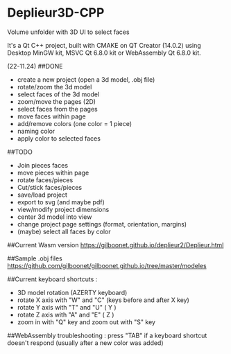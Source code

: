 #  Deplieur3D-CPP
Volume unfolder with 3D UI to select faces

It's a Qt C++ project, built with CMAKE on QT Creator (14.0.2)
using Desktop MinGW kit, MSVC Qt 6.8.0 kit or WebAssembly Qt 6.8.0 kit.

(22-11.24)
##DONE
- create a new project (open a 3d model, .obj file)
- rotate/zoom the 3d model
- select faces of the 3d model
- zoom/move the pages (2D)
- select faces from the pages
- move faces within page
- add/remove colors (one color = 1 piece)
- naming color
- apply color to selected faces

##TODO
- Join pieces faces
- move pieces within page
- rotate faces/pieces
- Cut/stick faces/pieces
- save/load project
- export to svg (and maybe pdf)
- view/modify project dimensions
- center 3d model into view
- change project page settings (format, orientation, margins)
- (maybe) select all faces by color

##Current Wasm version
https://gilboonet.github.io/deplieur2/Deplieur.html

##Sample .obj files
https://github.com/gilboonet/gilboonet.github.io/tree/master/modeles

##Current keyboard shortcuts :

- 3D model rotation (AZERTY keyboard)
- rotate X axis with "W" and "C" (keys before and after X key)
- rotate Y axis with "T" and "U" (                      Y    )
- rotate Z axis with "A" and "E" (                      Z    )
- zoom in with "Q" key and zoom out with "S" key

##WebAssembly troubleshooting :
press "TAB" if a keyboard shortcut doesn't respond (usually after a new color was added)
